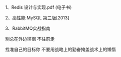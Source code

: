 1、Redis 设计与实现.pdf (电子书)

2、高性能 MySQL 第三版[2013]

3、RabbitMQ实战指南

别总在外边徘徊  不往前走   

找准自己的目标你  不要用战略上的勤奋掩盖战术上的懒惰